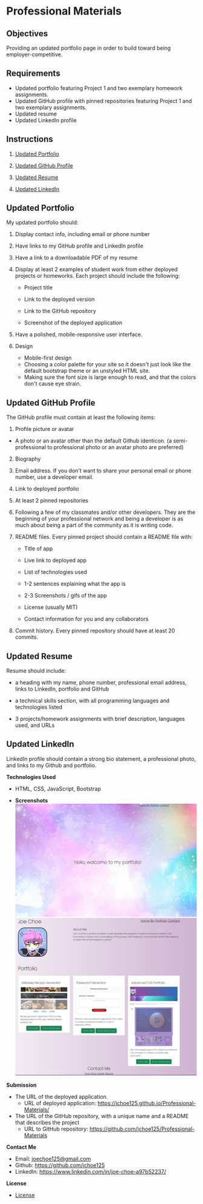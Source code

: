 # Professional Materials

## Objectives

Providing an updated portfolio page in order to build toward being employer-competitive.

## Requirements
* Updated portfolio featuring Project 1 and two exemplary homework assignments.
* Updated GitHub profile with pinned repositories featuring Project 1 and two exemplary assignments.
* Updated resume
* Updated LinkedIn profile

## Instructions

1. [Updated Portfolio](#updated-portfolio)

2. [Updated GitHub Profile](#updated-github-profile)

3. [Updated Resume](#updated-resume)

4. [Updated LinkedIn](#updated-linkedin)

## Updated Portfolio

My updated portfolio should:

1. Display contact info, including email or phone number

2. Have links to my GitHub profile and LinkedIn profile

3. Have a link to a downloadable PDF of my resume

4. Display at least 2 examples of student work from either deployed projects or homeworks. Each project should include the following:

	* Project title

	* Link to the deployed version

	* Link to the GitHub repository

	* Screenshot of the deployed application

5. Have a polished, mobile-responsive user interface.

6. Design
   * Mobile-first design
   * Choosing a color palette for your site so it doesn't just look like the default bootstrap theme or an unstyled HTML site.
   * Making sure the font size is large enough to read, and that the colors don't cause eye strain.


## Updated GitHub Profile 

The GitHub profile must contain at least the following items:

1. Profile picture or avatar

  * A photo or an avatar other than the default Github identicon. (a semi-professional to professional photo or an avatar photo are preferred)

2. Biography

3. Email address. If you don't want to share your personal email or phone number, use a developer email.

4. Link to deployed portfolio

5. At least 2 pinned repositories

6. Following a few of my classmates and/or other developers. They are the beginning of your professional network and being a developer is as much about being a part of the community as it is writing code.

7. README files. Every pinned project should contain a README file with:

	* Title of app

	* Live link to deployed app

	* List of technologies used

	* 1-2 sentences explaining what the app is

	* 2-3 Screenshots / gifs of the app

	* License (usually MIT)
	
	* Contact information for you and any collaborators

8. Commit history. Every pinned repository should have at least 20 commits.

## Updated Resume 

Resume should include:

* a heading with my name, phone number, professional email address, links to LinkedIn, portfolio and GitHub

* a technical skills section, with all programming languages and technologies listed

* 3 projects/homework assignments with brief description, languages used, and URLs

## Updated LinkedIn

LinkedIn profile should contain a strong bio statement, a professional photo, and links to my Github and portfolio.

**Technologies Used**
* HTML, CSS, JavaScript, Bootstrap
  
* **Screenshots**
![screenshot1](./Images/Screenshot1.JPG)
![screenshot2](./Images/Screenshot2.JPG)

**Submission**
* The URL of the deployed application.
  * URL of deployed application: https://jchoe125.github.io/Professional-Materials/
* The URL of the GitHub repository, with a unique name and a README that describes the project
  * URL to GitHub repository: https://github.com/jchoe125/Professional-Materials

**Contact Me**
* Email: joechoe125@gmail.com
* Github: https://github.com/jchoe125
* LinkedIn: https://www.linkedin.com/in/joe-choe-a97b52237/

**License**
* [License](https://github.com/jchoe125/Professional-Materials/blob/main/licenseMITtxt)

